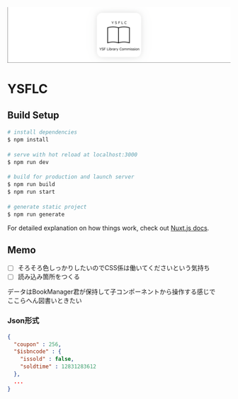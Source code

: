 ![logo](banner.png)

# YSFLC

## Build Setup

```bash
# install dependencies
$ npm install

# serve with hot reload at localhost:3000
$ npm run dev

# build for production and launch server
$ npm run build
$ npm run start

# generate static project
$ npm run generate
```

For detailed explanation on how things work, check out [Nuxt.js docs](https://nuxtjs.org).

## Memo

- [ ] そろそろ色しっかりしたいのでCSS係は働いてくださいという気持ち
- [ ] 読み込み箇所をつくる

データはBookManager君が保持して子コンポーネントから操作する感じで  
ここらへん図書いときたい

### Json形式
```json
{
  "coupon" : 256,
  "$isbncode" : {
    "issold" : false,
    "soldtime" : 12831283612
  },
  ...
}
```